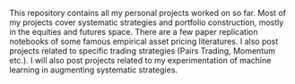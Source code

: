 This repository contains all my personal projects worked on so far. Most of my projects cover systematic strategies and portfolio construction, mostly in the equities and futures space.
There are a few paper replication notebooks of some famous empirical asset pricing literatures. I also post projects related to specific trading strategies 
(Pairs Trading, Momentum etc.). I will also post projects related to my experimentation of machine learning in augmenting systematic strategies. 
